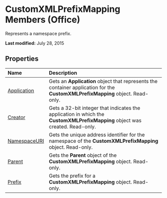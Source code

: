 
# CustomXMLPrefixMapping Members (Office)
Represents a namespace prefix.

 **Last modified:** July 28, 2015


## Properties



|**Name**|**Description**|
|:-----|:-----|
| [Application](faf9ae57-3261-1813-0bc2-193392a47693.md)|Gets an  **Application** object that represents the container application for the **CustomXMLPrefixMapping** object. Read-only.|
| [Creator](9a055934-1b99-ba25-dd22-806be93017be.md)|Gets a 32-bit integer that indicates the application in which the  **CustomXMLPrefixMapping** object was created. Read-only.|
| [NamespaceURI](f7f26169-3f29-2706-9a29-7e79ad123b53.md)|Gets the unique address identifier for the namespace of the  **CustomXMLPrefixMapping** object. Read-only.|
| [Parent](a3b743c6-4874-1a6f-b435-e1acb79d431c.md)|Gets the  **Parent** object of the **CustomXMLPrefixMapping** object. Read-only.|
| [Prefix](56c6e27b-db50-d434-708e-614837c37ef3.md)|Gets the prefix for a  **CustomXMLPrefixMapping** object. Read-only.|
